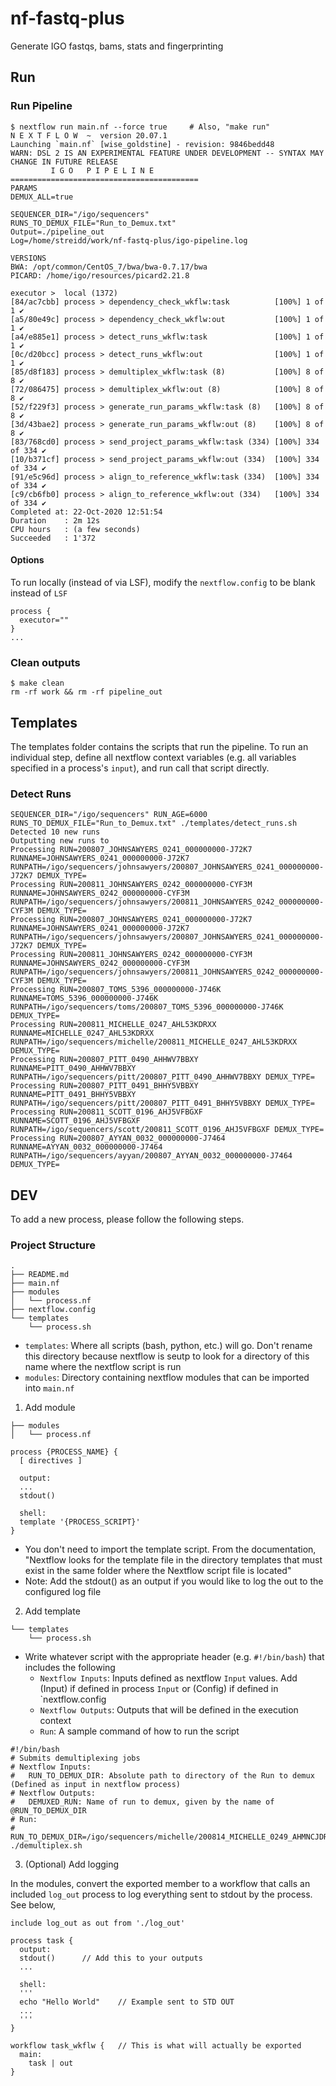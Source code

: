 # nf-fastq-plus
Generate IGO fastqs, bams, stats and fingerprinting

## Run
### Run Pipeline
```
$ nextflow run main.nf --force true 	# Also, "make run"
N E X T F L O W  ~  version 20.07.1
Launching `main.nf` [wise_goldstine] - revision: 9846bedd48
WARN: DSL 2 IS AN EXPERIMENTAL FEATURE UNDER DEVELOPMENT -- SYNTAX MAY CHANGE IN FUTURE RELEASE
         I G O   P I P E L I N E
==========================================
PARAMS
DEMUX_ALL=true

SEQUENCER_DIR="/igo/sequencers"
RUNS_TO_DEMUX_FILE="Run_to_Demux.txt"
Output=./pipeline_out
Log=/home/streidd/work/nf-fastq-plus/igo-pipeline.log

VERSIONS
BWA: /opt/common/CentOS_7/bwa/bwa-0.7.17/bwa
PICARD: /home/igo/resources/picard2.21.8

executor >  local (1372)
[84/ac7cbb] process > dependency_check_wkflw:task          [100%] 1 of 1 ✔
[a5/80e49c] process > dependency_check_wkflw:out           [100%] 1 of 1 ✔
[a4/e885e1] process > detect_runs_wkflw:task               [100%] 1 of 1 ✔
[0c/d20bcc] process > detect_runs_wkflw:out                [100%] 1 of 1 ✔
[85/d8f183] process > demultiplex_wkflw:task (8)           [100%] 8 of 8 ✔
[72/086475] process > demultiplex_wkflw:out (8)            [100%] 8 of 8 ✔
[52/f229f3] process > generate_run_params_wkflw:task (8)   [100%] 8 of 8 ✔
[3d/43bae2] process > generate_run_params_wkflw:out (8)    [100%] 8 of 8 ✔
[83/768cd0] process > send_project_params_wkflw:task (334) [100%] 334 of 334 ✔
[10/b371cf] process > send_project_params_wkflw:out (334)  [100%] 334 of 334 ✔
[91/e5c96d] process > align_to_reference_wkflw:task (334)  [100%] 334 of 334 ✔
[c9/cb6fb0] process > align_to_reference_wkflw:out (334)   [100%] 334 of 334 ✔
Completed at: 22-Oct-2020 12:51:54
Duration    : 2m 12s
CPU hours   : (a few seconds)
Succeeded   : 1'372
```

#### Options
To run locally (instead of via LSF), modify the `nextflow.config` to be blank instead of `LSF`
```
process {
  executor=""
}
...
```

### Clean outputs
```
$ make clean
rm -rf work && rm -rf pipeline_out
```
## Templates
The templates folder contains the scripts that run the pipeline. To run an individual step, define all nextflow context variables (e.g. all variables specified in a process's `input`), and run call that script directly.

### Detect Runs
```
SEQUENCER_DIR="/igo/sequencers" RUN_AGE=6000 RUNS_TO_DEMUX_FILE="Run_to_Demux.txt" ./templates/detect_runs.sh
Detected 10 new runs
Outputting new runs to
Processing RUN=200807_JOHNSAWYERS_0241_000000000-J72K7 RUNNAME=JOHNSAWYERS_0241_000000000-J72K7 RUNPATH=/igo/sequencers/johnsawyers/200807_JOHNSAWYERS_0241_000000000-J72K7 DEMUX_TYPE=
Processing RUN=200811_JOHNSAWYERS_0242_000000000-CYF3M RUNNAME=JOHNSAWYERS_0242_000000000-CYF3M RUNPATH=/igo/sequencers/johnsawyers/200811_JOHNSAWYERS_0242_000000000-CYF3M DEMUX_TYPE=
Processing RUN=200807_JOHNSAWYERS_0241_000000000-J72K7 RUNNAME=JOHNSAWYERS_0241_000000000-J72K7 RUNPATH=/igo/sequencers/johnsawyers/200807_JOHNSAWYERS_0241_000000000-J72K7 DEMUX_TYPE=
Processing RUN=200811_JOHNSAWYERS_0242_000000000-CYF3M RUNNAME=JOHNSAWYERS_0242_000000000-CYF3M RUNPATH=/igo/sequencers/johnsawyers/200811_JOHNSAWYERS_0242_000000000-CYF3M DEMUX_TYPE=
Processing RUN=200807_TOMS_5396_000000000-J746K RUNNAME=TOMS_5396_000000000-J746K RUNPATH=/igo/sequencers/toms/200807_TOMS_5396_000000000-J746K DEMUX_TYPE=
Processing RUN=200811_MICHELLE_0247_AHL53KDRXX RUNNAME=MICHELLE_0247_AHL53KDRXX RUNPATH=/igo/sequencers/michelle/200811_MICHELLE_0247_AHL53KDRXX DEMUX_TYPE=
Processing RUN=200807_PITT_0490_AHHWV7BBXY RUNNAME=PITT_0490_AHHWV7BBXY RUNPATH=/igo/sequencers/pitt/200807_PITT_0490_AHHWV7BBXY DEMUX_TYPE=
Processing RUN=200807_PITT_0491_BHHY5VBBXY RUNNAME=PITT_0491_BHHY5VBBXY RUNPATH=/igo/sequencers/pitt/200807_PITT_0491_BHHY5VBBXY DEMUX_TYPE=
Processing RUN=200811_SCOTT_0196_AHJ5VFBGXF RUNNAME=SCOTT_0196_AHJ5VFBGXF RUNPATH=/igo/sequencers/scott/200811_SCOTT_0196_AHJ5VFBGXF DEMUX_TYPE=
Processing RUN=200807_AYYAN_0032_000000000-J7464 RUNNAME=AYYAN_0032_000000000-J7464 RUNPATH=/igo/sequencers/ayyan/200807_AYYAN_0032_000000000-J7464 DEMUX_TYPE=
```

## DEV
To add a new process, please follow the following steps.

### Project Structure
```
.
├── README.md
├── main.nf
├── modules
│   └── process.nf
├── nextflow.config
└── templates
    └── process.sh
```
* `templates`: Where all scripts (bash, python, etc.) will go. Don't rename this directory because nextflow is seutp to look for a directory of this name where the nextflow script is run
* `modules`: Directory containing nextflow modules that can be imported into `main.nf`

1) Add module
```
├── modules
│   └── process.nf
```
```
process {PROCESS_NAME} {
  [ directives ]

  output:
  ...
  stdout()

  shell:
  template '{PROCESS_SCRIPT}'
}
```
* You don't need to import the template script. From the documentation, "Nextflow looks for the template file in the directory templates that must exist in the same folder where the Nextflow script file is located"
* Note: Add the stdout() as an output if you would like to log the out to the configured log file

2) Add template
```
└── templates
    └── process.sh
```
* Write whatever script with the appropriate header (e.g. `#!/bin/bash`) that includes the following
	* `Nextflow Inputs`: Inputs defined as nextflow `Input` values. Add (Input) if defined in process `Input` or (Config) if defined in `nextflow.config
	* `Nextflow Outputs`: Outputs that will be defined in the execution context
	* `Run`: A sample command of how to run the script
```
#!/bin/bash
# Submits demultiplexing jobs
# Nextflow Inputs:
#   RUN_TO_DEMUX_DIR: Absolute path to directory of the Run to demux (Defined as input in nextflow process)
# Nextflow Outputs:
#   DEMUXED_RUN: Name of run to demux, given by the name of @RUN_TO_DEMUX_DIR
# Run:
#   RUN_TO_DEMUX_DIR=/igo/sequencers/michelle/200814_MICHELLE_0249_AHMNCJDRXX ./demultiplex.sh
```

3) (Optional) Add logging

In the modules, convert the exported member to a workflow that calls an included `log_out` process to log everything sent to stdout by the process. See below,
```
include log_out as out from './log_out'

process task {
  output:
  stdout()		// Add this to your outputs
  ...

  shell:
  '''
  echo "Hello World" 	// Example sent to STD OUT
  ...
  '''
}

workflow task_wkflw { 	// This is what will actually be exported
  main:
    task | out
}
```
